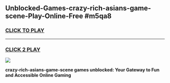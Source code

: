 
## Unblocked-Games-crazy-rich-asians-game-scene-Play-Online-Free #m5qa8
<h3>
<a href="https://us.freeplayer.one?title=crazy-rich-asians-game-scene&ref=10M">CLICK TO PLAY</a></h3>
<hr>

<h3>
<a href="https://us.freeplayer.one?title=crazy-rich-asians-game-scene&ref=10M">CLICK 2 PLAY</a>
  
</h3>

<a href="https://us.freeplayer.one?title=crazy-rich-asians-game-scene&ref=10M"><img src="https://clearcache.store/games.png"></a>


**crazy-rich-asians-game-scene games unblocked: Your Gateway to Fun and Accessible Online Gaming**
